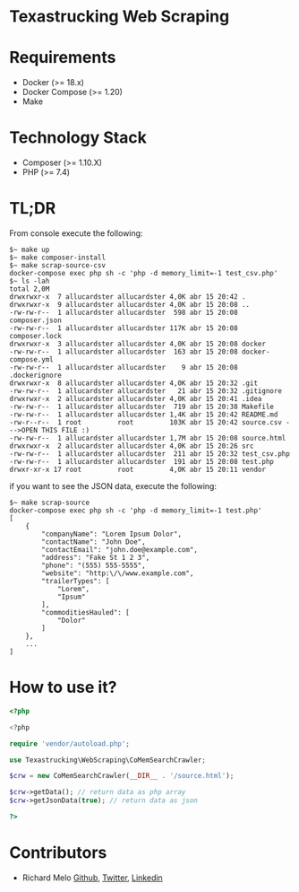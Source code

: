 Texastrucking Web Scraping
==========================

Requirements
============

- Docker (>= 18.x)
- Docker Compose (>= 1.20)
- Make

Technology Stack
================
- Composer (>= 1.10.X)
- PHP (>= 7.4)

TL;DR
=====
From console execute the following:
```
$~ make up
$~ make composer-install
$~ make scrap-source-csv
docker-compose exec php sh -c 'php -d memory_limit=-1 test_csv.php'
$~ ls -lah
total 2,0M
drwxrwxr-x  7 allucardster allucardster 4,0K abr 15 20:42 .
drwxrwxr-x  9 allucardster allucardster 4,0K abr 15 20:08 ..
-rw-rw-r--  1 allucardster allucardster  598 abr 15 20:08 composer.json
-rw-rw-r--  1 allucardster allucardster 117K abr 15 20:08 composer.lock
drwxrwxr-x  3 allucardster allucardster 4,0K abr 15 20:08 docker
-rw-rw-r--  1 allucardster allucardster  163 abr 15 20:08 docker-compose.yml
-rw-rw-r--  1 allucardster allucardster    9 abr 15 20:08 .dockerignore
drwxrwxr-x  8 allucardster allucardster 4,0K abr 15 20:32 .git
-rw-rw-r--  1 allucardster allucardster   21 abr 15 20:32 .gitignore
drwxrwxr-x  2 allucardster allucardster 4,0K abr 15 20:41 .idea
-rw-rw-r--  1 allucardster allucardster  719 abr 15 20:38 Makefile
-rw-rw-r--  1 allucardster allucardster 1,4K abr 15 20:42 README.md
-rw-r--r--  1 root         root         103K abr 15 20:42 source.csv --->OPEN THIS FILE :)
-rw-rw-r--  1 allucardster allucardster 1,7M abr 15 20:08 source.html
drwxrwxr-x  2 allucardster allucardster 4,0K abr 15 20:26 src
-rw-rw-r--  1 allucardster allucardster  211 abr 15 20:32 test_csv.php
-rw-rw-r--  1 allucardster allucardster  191 abr 15 20:08 test.php
drwxr-xr-x 17 root         root         4,0K abr 15 20:11 vendor

```

if you want to see the JSON data, execute the following:
```
$~ make scrap-source
docker-compose exec php sh -c 'php -d memory_limit=-1 test.php'
[
    {
        "companyName": "Lorem Ipsum Dolor",
        "contactName": "John Doe",
        "contactEmail": "john.doe@example.com",
        "address": "Fake St 1 2 3",
        "phone": "(555) 555-5555",
        "website": "http:\/\/www.example.com",
        "trailerTypes": [
            "Lorem",
            "Ipsum"
        ],
        "commoditiesHauled": [
            "Dolor"
        ]
    },
    ...
]
```

How to use it?
==============

```php
<?php

<?php

require 'vendor/autoload.php';

use Texastrucking\WebScraping\CoMemSearchCrawler;

$crw = new CoMemSearchCrawler(__DIR__ . '/source.html');

$crw->getData(); // return data as php array
$crw->getJsonData(true); // return data as json

?>
```

Contributors
============

- Richard Melo [Github](https://github.com/allucardster), [Twitter](https://twitter.com/allucardster), [Linkedin](https://www.linkedin.com/in/richardmelo)
